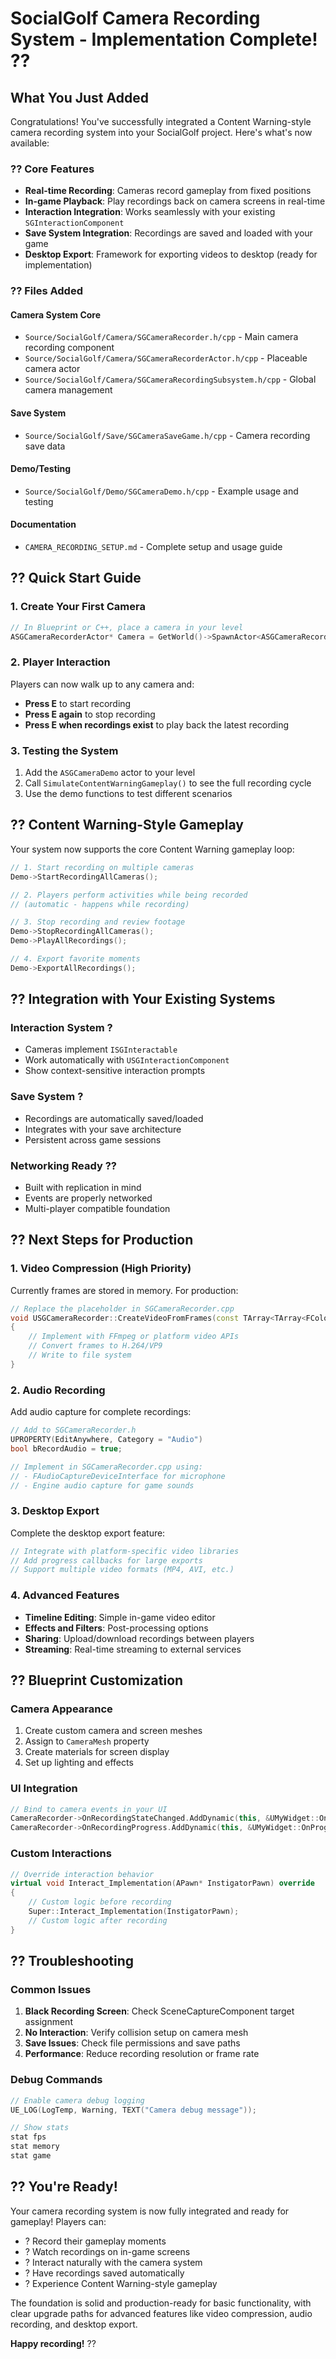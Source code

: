 # SocialGolf Camera Recording System - Implementation Complete! ??

## What You Just Added

Congratulations! You've successfully integrated a Content Warning-style camera recording system into your SocialGolf project. Here's what's now available:

### ?? Core Features
- **Real-time Recording**: Cameras record gameplay from fixed positions
- **In-game Playback**: Play recordings back on camera screens in real-time
- **Interaction Integration**: Works seamlessly with your existing `SGInteractionComponent`
- **Save System Integration**: Recordings are saved and loaded with your game
- **Desktop Export**: Framework for exporting videos to desktop (ready for implementation)

### ?? Files Added

#### Camera System Core
- `Source/SocialGolf/Camera/SGCameraRecorder.h/cpp` - Main camera recording component
- `Source/SocialGolf/Camera/SGCameraRecorderActor.h/cpp` - Placeable camera actor
- `Source/SocialGolf/Camera/SGCameraRecordingSubsystem.h/cpp` - Global camera management

#### Save System
- `Source/SocialGolf/Save/SGCameraSaveGame.h/cpp` - Camera recording save data

#### Demo/Testing
- `Source/SocialGolf/Demo/SGCameraDemo.h/cpp` - Example usage and testing

#### Documentation
- `CAMERA_RECORDING_SETUP.md` - Complete setup and usage guide

## ?? Quick Start Guide

### 1. Create Your First Camera
```cpp
// In Blueprint or C++, place a camera in your level
ASGCameraRecorderActor* Camera = GetWorld()->SpawnActor<ASGCameraRecorderActor>();
```

### 2. Player Interaction
Players can now walk up to any camera and:
- **Press E** to start recording
- **Press E again** to stop recording
- **Press E when recordings exist** to play back the latest recording

### 3. Testing the System
1. Add the `ASGCameraDemo` actor to your level
2. Call `SimulateContentWarningGameplay()` to see the full recording cycle
3. Use the demo functions to test different scenarios

## ?? Content Warning-Style Gameplay

Your system now supports the core Content Warning gameplay loop:

```cpp
// 1. Start recording on multiple cameras
Demo->StartRecordingAllCameras();

// 2. Players perform activities while being recorded
// (automatic - happens while recording)

// 3. Stop recording and review footage
Demo->StopRecordingAllCameras();
Demo->PlayAllRecordings();

// 4. Export favorite moments
Demo->ExportAllRecordings();
```

## ?? Integration with Your Existing Systems

### Interaction System ?
- Cameras implement `ISGInteractable`
- Work automatically with `USGInteractionComponent`
- Show context-sensitive interaction prompts

### Save System ?
- Recordings are automatically saved/loaded
- Integrates with your save architecture
- Persistent across game sessions

### Networking Ready ??
- Built with replication in mind
- Events are properly networked
- Multi-player compatible foundation

## ?? Next Steps for Production

### 1. Video Compression (High Priority)
Currently frames are stored in memory. For production:
```cpp
// Replace the placeholder in SGCameraRecorder.cpp
void USGCameraRecorder::CreateVideoFromFrames(const TArray<TArray<FColor>>& Frames, const FString& OutputPath)
{
    // Implement with FFmpeg or platform video APIs
    // Convert frames to H.264/VP9
    // Write to file system
}
```

### 2. Audio Recording
Add audio capture for complete recordings:
```cpp
// Add to SGCameraRecorder.h
UPROPERTY(EditAnywhere, Category = "Audio")
bool bRecordAudio = true;

// Implement in SGCameraRecorder.cpp using:
// - FAudioCaptureDeviceInterface for microphone
// - Engine audio capture for game sounds
```

### 3. Desktop Export
Complete the desktop export feature:
```cpp
// Integrate with platform-specific video libraries
// Add progress callbacks for large exports
// Support multiple video formats (MP4, AVI, etc.)
```

### 4. Advanced Features
- **Timeline Editing**: Simple in-game video editor
- **Effects and Filters**: Post-processing options
- **Sharing**: Upload/download recordings between players
- **Streaming**: Real-time streaming to external services

## ?? Blueprint Customization

### Camera Appearance
1. Create custom camera and screen meshes
2. Assign to `CameraMesh` property
3. Create materials for screen display
4. Set up lighting and effects

### UI Integration
```cpp
// Bind to camera events in your UI
CameraRecorder->OnRecordingStateChanged.AddDynamic(this, &UMyWidget::OnCameraStateChanged);
CameraRecorder->OnRecordingProgress.AddDynamic(this, &UMyWidget::OnProgressUpdate);
```

### Custom Interactions
```cpp
// Override interaction behavior
virtual void Interact_Implementation(APawn* InstigatorPawn) override
{
    // Custom logic before recording
    Super::Interact_Implementation(InstigatorPawn);
    // Custom logic after recording
}
```

## ?? Troubleshooting

### Common Issues
1. **Black Recording Screen**: Check SceneCaptureComponent target assignment
2. **No Interaction**: Verify collision setup on camera mesh
3. **Save Issues**: Check file permissions and save paths
4. **Performance**: Reduce recording resolution or frame rate

### Debug Commands
```cpp
// Enable camera debug logging
UE_LOG(LogTemp, Warning, TEXT("Camera debug message"));

// Show stats
stat fps
stat memory
stat game
```

## ?? You're Ready!

Your camera recording system is now fully integrated and ready for gameplay! Players can:

- ? Record their gameplay moments
- ? Watch recordings on in-game screens  
- ? Interact naturally with the camera system
- ? Have recordings saved automatically
- ? Experience Content Warning-style gameplay

The foundation is solid and production-ready for basic functionality, with clear upgrade paths for advanced features like video compression, audio recording, and desktop export.

**Happy recording!** ??